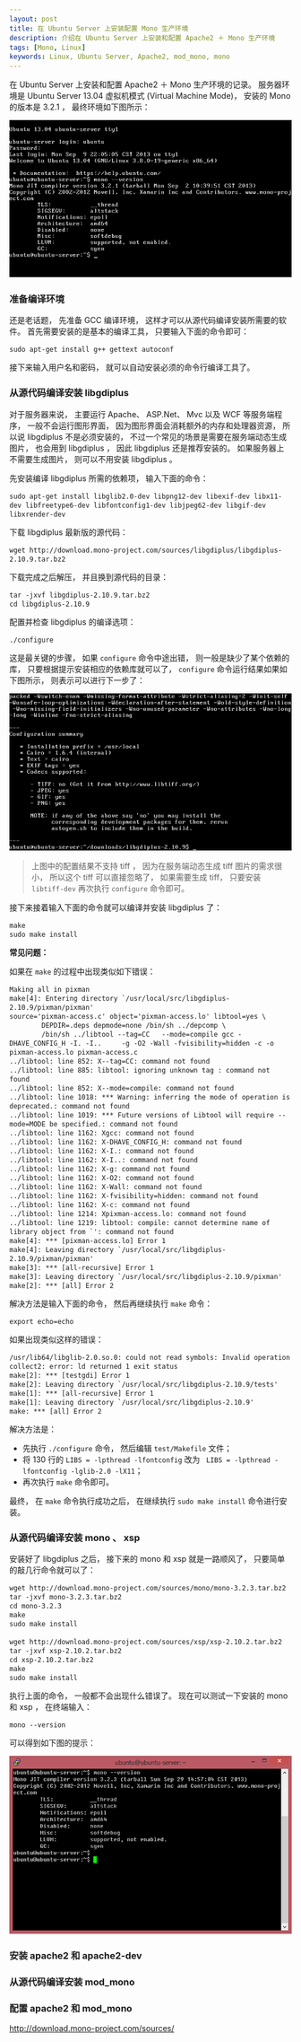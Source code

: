 ```yaml
---
layout: post
title: 在 Ubuntu Server 上安装配置 Mono 生产环境
description: 介绍在 Ubuntu Server 上安装和配置 Apache2 ＋ Mono 生产环境
tags: [Mono, Linux]
keywords: Linux, Ubuntu Server, Apache2, mod_mono, mono
---
```


在 Ubuntu Server 上安装和配置 Apache2 ＋ Mono 生产环境的记录。 服务器环境是 Ubuntu Server 13.04 虚拟机模式 (Virtual Machine Mode)， 安装的 Mono 的版本是 3.2.1 ， 最终环境如下图所示：

![Ubuntu Server And Mono Version Infomation](/assets/post-images/ubuntu-server-mono-version-info.png)

### 准备编译环境

还是老话题， 先准备 GCC 编译环境， 这样才可以从源代码编译安装所需要的软件。  首先需要安装的是基本的编译工具， 只要输入下面的命令即可：

    sudo apt-get install g++ gettext autoconf

接下来输入用户名和密码， 就可以自动安装必须的命令行编译工具了。

### 从源代码编译安装 libgdiplus

对于服务器来说， 主要运行 Apache、 ASP.Net、 Mvc 以及 WCF 等服务端程序， 一般不会运行图形界面， 因为图形界面会消耗额外的内存和处理器资源， 所以说 libgdiplus 不是必须安装的， 不过一个常见的场景是需要在服务端动态生成图片， 也会用到 libgdiplus ， 因此 libgdiplus 还是推荐安装的。 如果服务器上不需要生成图片， 则可以不用安装 libgdiplus 。

先安装编译 libgdiplus 所需的依赖项， 输入下面的命令：

    sudo apt-get install libglib2.0-dev libpng12-dev libexif-dev libx11-dev libfreetype6-dev libfontconfig1-dev libjpeg62-dev libgif-dev libxrender-dev

下载 libgdiplus 最新版的源代码：

    wget http://download.mono-project.com/sources/libgdiplus/libgdiplus-2.10.9.tar.bz2

下载完成之后解压， 并且换到源代码的目录：

    tar -jxvf libgdiplus-2.10.9.tar.bz2
    cd libgdiplus-2.10.9

配置并检查 libgdiplus 的编译选项：

    ./configure

这是最关键的步骤， 如果 `configure` 命令中途出错， 则一般是缺少了某个依赖的库， 只要根据提示安装相应的依赖库就可以了， `configure` 命令运行结果如果如下图所示， 则表示可以进行下一步了：

![Libgdiplus configure summary](/assets/post-images/libgdiplus-configure-summary.png)

> 上图中的配置结果不支持 tiff ， 因为在服务端动态生成 tiff 图片的需求很小， 所以这个 tiff 可以直接忽略了， 如果需要生成 tiff， 只要安装 `libtiff-dev` 再次执行 `configure` 命令即可。

接下来接着输入下面的命令就可以编译并安装 libgdiplus 了：

    make
    sudo make install

**常见问题：**

如果在 `make` 的过程中出现类似如下错误：

    Making all in pixman
    make[4]: Entering directory `/usr/local/src/libgdiplus-2.10.9/pixman/pixman'
    source='pixman-access.c' object='pixman-access.lo' libtool=yes \
            DEPDIR=.deps depmode=none /bin/sh ../depcomp \
            /bin/sh ../libtool --tag=CC   --mode=compile gcc -DHAVE_CONFIG_H -I. -I..     -g -O2 -Wall -fvisibility=hidden -c -o pixman-access.lo pixman-access.c
    ../libtool: line 852: X--tag=CC: command not found
    ../libtool: line 885: libtool: ignoring unknown tag : command not found
    ../libtool: line 852: X--mode=compile: command not found
    ../libtool: line 1018: *** Warning: inferring the mode of operation is deprecated.: command not found
    ../libtool: line 1019: *** Future versions of Libtool will require --mode=MODE be specified.: command not found
    ../libtool: line 1162: Xgcc: command not found
    ../libtool: line 1162: X-DHAVE_CONFIG_H: command not found
    ../libtool: line 1162: X-I.: command not found
    ../libtool: line 1162: X-I..: command not found
    ../libtool: line 1162: X-g: command not found
    ../libtool: line 1162: X-O2: command not found
    ../libtool: line 1162: X-Wall: command not found
    ../libtool: line 1162: X-fvisibility=hidden: command not found
    ../libtool: line 1162: X-c: command not found
    ../libtool: line 1214: Xpixman-access.lo: command not found
    ../libtool: line 1219: libtool: compile: cannot determine name of library object from `': command not found
    make[4]: *** [pixman-access.lo] Error 1
    make[4]: Leaving directory `/usr/local/src/libgdiplus-2.10.9/pixman/pixman'
    make[3]: *** [all-recursive] Error 1
    make[3]: Leaving directory `/usr/local/src/libgdiplus-2.10.9/pixman'
    make[2]: *** [all] Error 2

解决方法是输入下面的命令， 然后再继续执行 `make` 命令：

    export echo=echo

如果出现类似这样的错误：

    /usr/lib64/libglib-2.0.so.0: could not read symbols: Invalid operation
    collect2: error: ld returned 1 exit status
    make[2]: *** [testgdi] Error 1
    make[2]: Leaving directory `/usr/local/src/libgdiplus-2.10.9/tests'
    make[1]: *** [all-recursive] Error 1
    make[1]: Leaving directory `/usr/local/src/libgdiplus-2.10.9'
    make: *** [all] Error 2

解决方法是：

* 先执行 `./configure` 命令， 然后编辑 `test/Makefile` 文件；
* 将 130 行的 `LIBS = -lpthread -lfontconfig` 改为 ` LIBS = -lpthread -lfontconfig -lglib-2.0 -lX11`；
* 再次执行 `make` 命令即可。

最终， 在 `make` 命令执行成功之后， 在继续执行 `sudo make install` 命令进行安装。

### 从源代码编译安装 mono 、 xsp

安装好了 libgdiplus 之后， 接下来的 mono 和 xsp 就是一路顺风了， 只要简单的敲几行命令就可以了：

    wget http://download.mono-project.com/sources/mono/mono-3.2.3.tar.bz2
    tar -jxvf mono-3.2.3.tar.bz2
    cd mono-3.2.3
    make
    sudo make install

    wget http://download.mono-project.com/sources/xsp/xsp-2.10.2.tar.bz2
    tar -jxvf xsp-2.10.2.tar.bz2
    cd xsp-2.10.2.tar.bz2
    make
    sudo make install

执行上面的命令， 一般都不会出现什么错误了。 现在可以测试一下安装的 mono 和 xsp ， 在终端输入：

    mono --version

可以得到如下图的提示：

![Mono 3.2.3 Version Info](/assets/post-images/mono-3.2.3-version-info.png)

### 安装 apache2 和 apache2-dev

### 从源代码编译安装 mod_mono

### 配置 apache2 和 mod_mono

http://download.mono-project.com/sources/